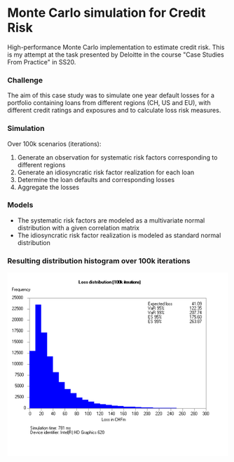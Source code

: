 # Monte Carlo simulation for Credit Risk
High-performance Monte Carlo implementation to estimate credit risk. This is my attempt at the task presented by Deloitte in the course "Case Studies From Practice" in SS20.

### Challenge

The aim of this case study was to simulate one year default losses for a portfolio containing loans from different regions (CH, US and EU), with different credit ratings and exposures and to calculate loss risk measures. 

### Simulation

Over 100k scenarios (iterations):

1. Generate an observation for systematic risk factors corresponding to different regions
2. Generate an idiosyncratic risk factor realization for each loan
3. Determine the loan defaults and corresponding losses
4. Aggregate the losses

### Models

* The systematic risk factors are modeled as a multivariate normal distribution with a given correlation matrix
* The idiosyncratic risk factor realization is modeled as standard normal distribution

### Resulting distribution histogram over 100k iterations
![](/carlo/out/histogram.png?raw=true "Resulting distribution histogram")
